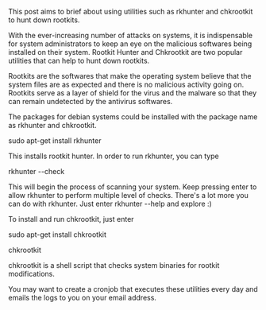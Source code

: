 This post aims to brief about using utilities such as rkhunter and chkrootkit to hunt down rootkits.

With the ever-increasing number of attacks on systems, it is indispensable for system administrators to keep an eye on the malicious softwares being installed on their system. Rootkit Hunter and Chkrootkit are two popular utilities that can help to hunt down rootkits.

Rootkits are the softwares that make the operating system believe that the system files are as expected and there is no malicious activity going on. Rootkits serve as a layer of shield for the virus and the malware so that they can remain undetected by the antivirus softwares. 

The packages for debian systems could be installed with the package name as rkhunter and chkrootkit.

sudo apt-get install rkhunter 

This installs rootkit hunter. In order to run rkhunter, you can type 

rkhunter --check 

This will begin the process of scanning your system. Keep pressing enter to allow rkhunter to perform multiple level of checks. There's a lot more you can do with rkhunter. Just enter rkhunter --help and explore :)

To install and run chkrootkit, just enter 

sudo apt-get install chkrootkit 

chkrootkit 

chkrootkit is a shell script that checks system binaries for rootkit modifications.

You may want to create a cronjob that executes these utilities every day and emails the logs to you on your email address. 